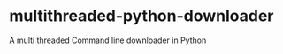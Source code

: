 multithreaded-python-downloader
===============================

A multi threaded Command line downloader in Python
